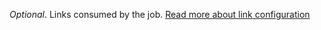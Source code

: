 *Optional*. Links consumed by the job. [Read more about link configuration](https://bosh.io/docs/links.html#deployment)
